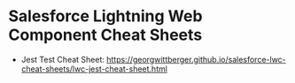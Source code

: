 # Salesforce Lightning Web Component Cheat Sheets

- Jest Test Cheat Sheet: <https://georgwittberger.github.io/salesforce-lwc-cheat-sheets/lwc-jest-cheat-sheet.html>
